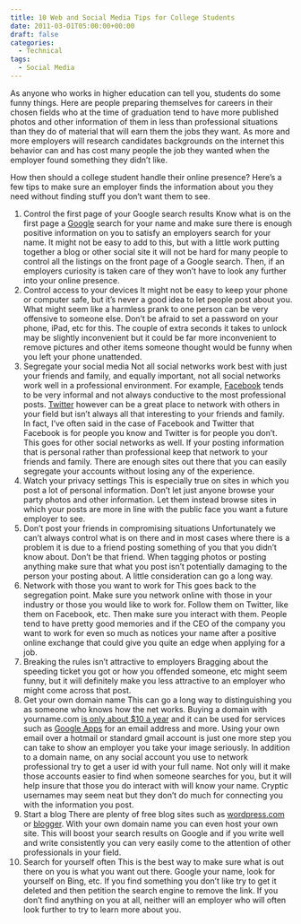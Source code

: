 ```yaml
---
title: 10 Web and Social Media Tips for College Students
date: 2011-03-01T05:00:00+00:00
draft: false
categories:
  - Technical
tags:
  - Social Media
---
```


As anyone who works in higher education can tell you, students do some funny things. Here are people preparing themselves for careers in their chosen fields who at the time of graduation tend to have more published photos and other information of them in less than professional situations than they do of material that will earn them the jobs they want. As more and more employers will research candidates backgrounds on the internet this behavior can and has cost many people the job they wanted when the employer found something they didn’t like.

How then should a college student handle their online presence? Here’s a few tips to make sure an employer finds the information about you they need without finding stuff you don’t want them to see.

1.  Control the first page of your Google search results
    Know what is on the first page a [Google](https://www.google.com/) search for your name and make sure there is enough positive information on you to satisfy an employers search for your name. It might not be easy to add to this, but with a little work putting together a blog or other social site it will not be hard for many people to control all the listings on the front page of a Google search. Then, if an employers curiosity is taken care of they won’t have to look any further into your online presence.
2.  Control access to your devices
    It might not be easy to keep your phone or computer safe, but it’s never a good idea to let people post about you. What might seem like a harmless prank to one person can be very offensive to someone else. Don’t be afraid to set a password on your phone, iPad, etc for this. The couple of extra seconds it takes to unlock may be slightly inconvenient but it could be far more inconvenient to remove pictures and other items someone thought would be funny when you left your phone unattended.
3.  Segregate your social media
    Not all social networks work best with just your friends and family, and equally important, not all social networks work well in a professional environment. For example, [Facebook](https://www.facebook.com/) tends to be very informal and not always conductive to the most professional posts. [Twitter](http://www.twitter.com) however can be a great place to network with others in your field but isn’t always all that interesting to your friends and family. In fact, I’ve often said in the case of Facebook and Twitter that Facebook is for people you know and Twitter is for people you don’t. This goes for other social networks as well. If your posting information that is personal rather than professional keep that network to your friends and family. There are enough sites out there that you can easily segregate your accounts without losing any of the experience.
4.  Watch your privacy settings
    This is especially true on sites in which you post a lot of personal information. Don’t let just anyone browse your party photos and other information. Let them instead browse sites in which your posts are more in line with the public face you want a future employer to see.
5.  Don’t post your friends in compromising situations
    Unfortunately we can’t always control what is on there and in most cases where there is a problem it is due to a friend posting something of you that you didn’t know about. Don’t be that friend. When tagging photos or posting anything make sure that what you post isn’t potentially damaging to the person your posting about. A little consideration can go a long way.
6.  Network with those you want to work for
    This goes back to the segregation point. Make sure you network online with those in your industry or those you would like to work for. Follow them on Twitter, like them on Facebook, etc. Then make sure you interact with them. People tend to have pretty good memories and if the CEO of the company you want to work for even so much as notices your name after a positive online exchange that could give you quite an edge when applying for a job.
7.  Breaking the rules isn’t attractive to employers
    Bragging about the speeding ticket you got or how you offended someone, etc might seem funny, but it will definitely make you less attractive to an employer who might come across that post.
8.  Get your own domain name
    This can go a long way to distinguishing you as someone who knows how the net works. Buying a domain with yourname.com [is only about $10 a year](http://www.godaddy.com) and it can be used for services such as [Google Apps](https://workspace.google.com/) for an email address and more. Using your own email over a hotmail or standard gmail account is just one more step you can take to show an employer you take your image seriously. In addition to a domain name, on any social account you use to network professional try to get a user id with your full name. Not only will it make those accounts easier to find when someone searches for you, but it will help insure that those you do interact with will know your name. Cryptic usernames may seem neat but they don’t do much for connecting you with the information you post.
9.  Start a blog
    There are plenty of free blog sites such as [wordpress.com](http://www.wordpress.com) or [blogger](http://google.com/blogger). With your own domain name you can even host your own site. This will boost your search results on Google and if you write well and write consistently you can very easily come to the attention of other professionals in your field.
10.  Search for yourself often
    This is the best way to make sure what is out there on you is what you want out there. Google your name, look for yourself on Bing, etc. If you find something you don’t like try to get it deleted and then petition the search engine to remove the link. If you don’t find anything on you at all, neither will an employer who will often look further to try to learn more about you.